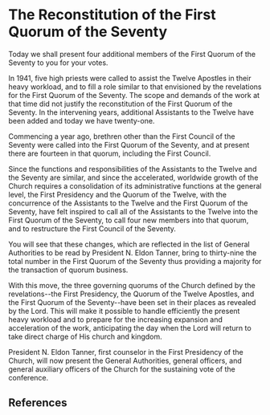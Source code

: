 # The Reconstitution of the First Quorum of the Seventy

Today we shall present four additional members of the First Quorum of the
Seventy to you for your votes.

In 1941, five high priests were called to assist the Twelve Apostles in their
heavy workload, and to fill a role similar to that envisioned by the
revelations for the First Quorum of the Seventy. The scope and demands of the
work at that time did not justify the reconstitution of the First Quorum of
the Seventy. In the intervening years, additional Assistants to the Twelve
have been added and today we have twenty-one.

Commencing a year ago, brethren other than the First Council of the Seventy
were called into the First Quorum of the Seventy, and at present there are
fourteen in that quorum, including the First Council.

Since the functions and responsibilities of the Assistants to the Twelve and
the Seventy are similar, and since the accelerated, worldwide growth of the
Church requires a consolidation of its administrative functions at the general
level, the First Presidency and the Quorum of the Twelve, with the concurrence
of the Assistants to the Twelve and the First Quorum of the Seventy, have felt
inspired to call all of the Assistants to the Twelve into the First Quorum of
the Seventy, to call four new members into that quorum, and to restructure the
First Council of the Seventy.

You will see that these changes, which are reflected in the list of General
Authorities to be read by President N. Eldon Tanner, bring to thirty-nine the
total number in the First Quorum of the Seventy thus providing a majority for
the transaction of quorum business.

With this move, the three governing quorums of the Church defined by the
revelations--the First Presidency, the Quorum of the Twelve Apostles, and the
First Quorum of the Seventy--have been set in their places as revealed by the
Lord. This will make it possible to handle efficiently the present heavy
workload and to prepare for the increasing expansion and acceleration of the
work, anticipating the day when the Lord will return to take direct charge of
His church and kingdom.

President N. Eldon Tanner, first counselor in the First Presidency of the
Church, will now present the General Authorities, general officers, and
general auxiliary officers of the Church for the sustaining vote of the
conference.

## References

